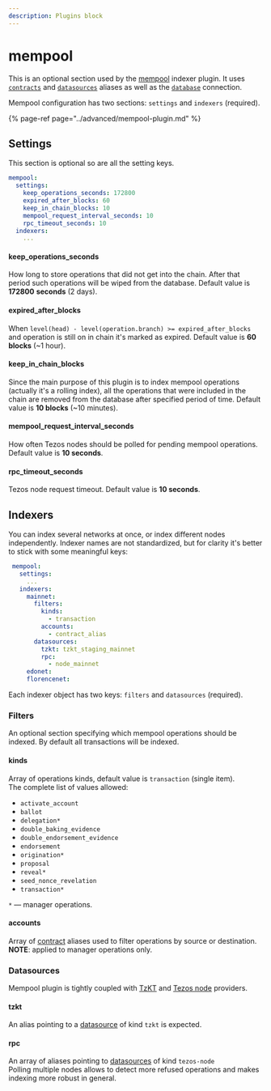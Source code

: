 ```yaml
---
description: Plugins block
---
```


# mempool

This is an optional section used by the [mempool](https://github.com/dipdup-net/mempool) indexer plugin. It uses [`contracts`](contracts.md) and [`datasources`](datasources.md) aliases as well as the [`database`](database.md) connection.

Mempool configuration has two sections: `settings` and `indexers` \(required\).

{% page-ref page="../advanced/mempool-plugin.md" %}

## Settings

This section is optional so are all the setting keys.

```yaml
mempool:
  settings:
    keep_operations_seconds: 172800
    expired_after_blocks: 60
    keep_in_chain_blocks: 10
    mempool_request_interval_seconds: 10
    rpc_timeout_seconds: 10
  indexers:
    ...
```

#### keep\_operations\_seconds

How long to store operations that did not get into the chain. After that period such operations will be wiped from the database. Default value is **172800** **seconds** \(2 days\).

#### expired\_after\_blocks

When `level(head) - level(operation.branch) >= expired_after_blocks` and operation is still on in chain it's marked as expired. Default value is **60 blocks** \(~1 hour\).

#### keep\_in\_chain\_blocks

Since the main purpose of this plugin is to index mempool operations \(actually it's a rolling index\), all the operations that were included in the chain are removed from the database after specified period of time. Default value is **10 blocks** \(~10 minutes\).

#### mempool\_request\_interval\_seconds

How often Tezos nodes should be polled for pending mempool operations. Default value is **10 seconds**.

#### rpc\_timeout\_seconds

Tezos node request timeout. Default value is **10 seconds**.

## Indexers

You can index several networks at once, or index different nodes independently. Indexer names are not standardized, but for clarity it's better to stick with some meaningful keys:

```yaml
 mempool:
   settings:
     ...
   indexers:
     mainnet:
       filters:
         kinds:
           - transaction
         accounts:
           - contract_alias
       datasources:
         tzkt: tzkt_staging_mainnet
         rpc: 
           - node_mainnet
     edonet:
     florencenet: 
```

Each indexer object has two keys: `filters` and `datasources` \(required\).

### Filters

An optional section specifying which mempool operations should be indexed. By default all transactions will be indexed.

#### kinds

Array of operations kinds, default value is `transaction` \(single item\).  
The complete list of values allowed:

* `activate_account`
* `ballot`
* `delegation*`
* `double_baking_evidence`
* `double_endorsement_evidence`
* `endorsement`
* `origination*`
* `proposal`
* `reveal*`
* `seed_nonce_revelation`
* `transaction*`

`*`  — manager operations.

#### accounts

Array of [contract](contracts.md) aliases used to filter operations by source or destination.  
**NOTE**: applied to manager operations only.

### Datasources

Mempool plugin is tightly coupled with [TzKT](datasources.md#tzkt) and [Tezos node](datasources.md#tezos-node) providers.

#### tzkt

An alias pointing to a [datasource](datasources.md) of kind `tzkt` is expected.

#### rpc

An array of aliases pointing to [datasources](datasources.md) of kind `tezos-node`  
Polling multiple nodes allows to detect more refused operations and makes indexing more robust in general.

